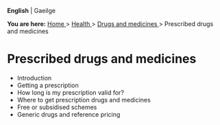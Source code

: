 **English** |  Gaeilge 

**You are here:** [ Home ](/en/) > [ Health ](/en/health/) > [ Drugs and
medicines ](/en/health/drugs-and-medicines/) > Prescribed drugs and medicines

#  Prescribed drugs and medicines

  * Introduction 
  * Getting a prescription 
  * How long is my prescription valid for? 
  * Where to get prescription drugs and medicines 
  * Free or subsidised schemes 
  * Generic drugs and reference pricing 
